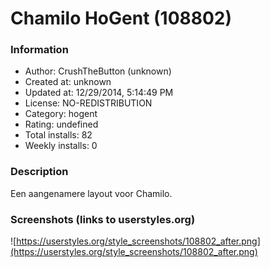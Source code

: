 # Chamilo HoGent (108802)

### Information
- Author: CrushTheButton (unknown)
- Created at: unknown
- Updated at: 12/29/2014, 5:14:49 PM
- License: NO-REDISTRIBUTION
- Category: hogent
- Rating: undefined
- Total installs: 82
- Weekly installs: 0


### Description
Een aangenamere layout voor Chamilo.


### Screenshots (links to userstyles.org)
![https://userstyles.org/style_screenshots/108802_after.png](https://userstyles.org/style_screenshots/108802_after.png)


